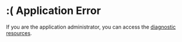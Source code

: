 # :( Application Error

If you are the application administrator, you can access the [diagnostic resources](https://app-welcomehome-greaf2fndqapapg2.scm.centralus-01.azurewebsites.net/detectors).